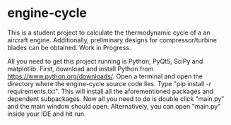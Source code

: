 # engine-cycle
This is a student project to calculate the thermodynamic cycle of a an aircraft engine. Additionally, preliminary designs for compressor/turbine blades can be obtained. Work in Progress.

All you need to get this project running is Python, PyQt5, SciPy and matplotlib. First, download and install Python from https://www.python.org/downloads/. Open a terminal and open the directory where the engine-cycle source code lies. Type "pip install -r requirements.txt". This will install all the aforementioned packages and dependent subpackages. Now all you need to do is double click "main.py" and the main window should open. Alternatively, you can open "main.py" inside your IDE and hit run.